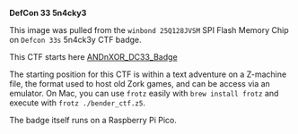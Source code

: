 **DefCon 33 5n4cky3**

This image was pulled from the `winbond 25Q128JVSM` SPI Flash Memory Chip on `Defcon 33s` 5n4ck3y CTF badge. 

This CTF starts here [ANDnXOR_DC33_Badge](https://github.com/ANDnXOR/ANDnXOR_DC33_Badge)

The starting position for this CTF is within a text adventure on a Z-machine file, the format used to host old Zork games, and can be access via an emulator. On Mac, you can use `frotz` easily with `brew install frotz` and execute with `frotz ./bender_ctf.z5`. 


The badge itself runs on a Raspberry Pi Pico. 
